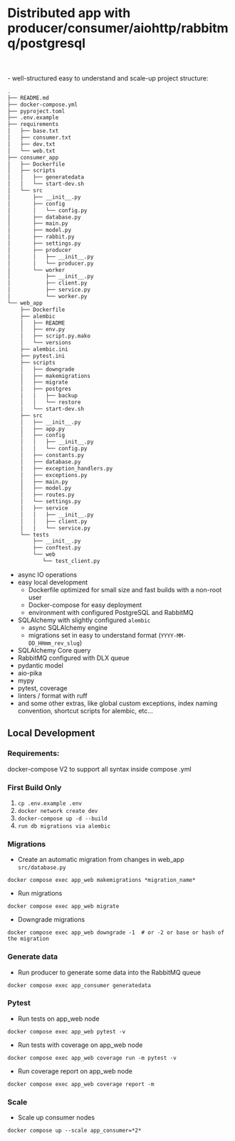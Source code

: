 # Distributed app with producer/consumer/aiohttp/rabbitmq/postgresql

<br>
<br>
- well-structured easy to understand and scale-up project structure:

```bash
.
├── README.md
├── docker-compose.yml
├── pyproject.toml
├── .env.example                                                        - env
├── requirements                                                        - requirements
│   ├── base.txt
│   ├── consumer.txt
│   ├── dev.txt
│   └── web.txt
├── consumer_app                                                        - consumer app
│   ├── Dockerfile
│   ├── scripts                                                         - local scripts
│   │   ├── generatedata
│   │   └── start-dev.sh
│   └── src                                                             - src app module / global settings for modules
│       ├── __init__.py
│       ├── config                                                      - config staff
│       │   └── config.py
│       ├── database.py                                                 - global db staff
│       ├── main.py
│       ├── model.py                                                    - global pydantic model
│       ├── rabbit.py
│       ├── settings.py                                                 - global settings staff
│       ├── producer                                                    - producer module
│       │   ├── __init__.py
│       │   └── producer.py
│       └── worker                                                      - worker module
│           ├── __init__.py
│           ├── client.py                                               - web client
│           ├── service.py                                              - services
│           └── worker.py
└── web_app                                                             - web app
    ├── Dockerfile
    ├── alembic                                                         - alembic data
    │   ├── README
    │   ├── env.py
    │   ├── script.py.mako
    │   └── versions                                                    - alembic migrations
    ├── alembic.ini
    ├── pytest.ini
    ├── scripts                                                         - scripts
    │   ├── downgrade
    │   ├── makemigrations
    │   ├── migrate
    │   ├── postgres
    │   │   ├── backup
    │   │   └── restore
    │   └── start-dev.sh
    ├── src                                                             - src app module / global settings for modules
    │   ├── __init__.py
    │   ├── app.py
    │   ├── config
    │   │   ├── __init__.py
    │   │   └── config.py
    │   ├── constants.py                                                - global constants
    │   ├── database.py                                                 - db staff
    │   ├── exception_handlers.py                                       - global exception_handlers
    │   ├── exceptions.py                                               - global exceptions
    │   ├── main.py
    │   ├── model.py                                                    - pydantic model
    │   ├── routes.py
    │   └── settings.py                                                 
    │   ├── service
    │   │   ├── __init__.py
    │   │   ├── client.py
    │   │   └── service.py
    └── tests                                                           - tests
        ├── __init__.py
        ├── conftest.py
        └── web
           └── test_client.py
```

- async IO operations
- easy local development
    - Dockerfile optimized for small size and fast builds with a non-root user
    - Docker-compose for easy deployment
    - environment with configured PostgreSQL and RabbitMQ
- SQLAlchemy with slightly configured `alembic`
    - async SQLAlchemy engine
    - migrations set in easy to understand format (`YYYY-MM-DD_HHmm_rev_slug`)
- SQLAlchemy Core query
- RabbitMQ configured with DLX queue
- pydantic model
- aio-pika
- mypy
- pytest, coverage
- linters / format with ruff
- and some other extras, like global custom exceptions, index naming convention, shortcut scripts for alembic, etc...

## Local Development

### Requirements:

docker-compose V2 to support all syntax inside compose .yml

### First Build Only

1. `cp .env.example .env`
2. `docker network create dev`
3. `docker-compose up -d --build`
4. `run db migrations via alembic`

### Migrations

- Create an automatic migration from changes in web_app `src/database.py`

```shell
docker compose exec app_web makemigrations *migration_name*
```

- Run migrations

```shell
docker compose exec app_web migrate
```

- Downgrade migrations

```shell
docker compose exec app_web downgrade -1  # or -2 or base or hash of the migration
```

### Generate data

- Run producer to generate some data into the RabbitMQ queue

```shell
docker compose exec app_consumer generatedata 
```

### Pytest

- Run tests on app_web node

```shell
docker compose exec app_web pytest -v
```

- Run tests with coverage on app_web node

```shell
docker compose exec app_web coverage run -m pytest -v
```

- Run coverage report on app_web node

```shell
docker compose exec app_web coverage report -m
```

### Scale

- Scale up consumer nodes

```shell
docker compose up --scale app_consumer=*2*
```